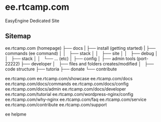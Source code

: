 ee.rtcamp.com
=============

EasyEngine Dedicated Site

## Sitemap

ee.rtcamp.com (homepage)
├── docs
|   ├── install  (getting started)
|   ├── commands  (ee command)
│   │   ├── stack
│   │   ├── site
│   │   ├── debug
│   │   ├── stack
│   │   └── ... (etc)
│   ├── config
│   ├── admin tools (port-22222)
├── developer
│   ├── files and folders creates/modified
│   ├── code structure
├── tutoria[]()
├── donate
└── contribute


ee.rtcamp.com
ee.rtcamp.com/showcase
ee.rtcamp.com/docs
ee.rtcamp.com/docs/commands
ee.rtcamp.com/docs/config
ee.rtcamp.com/docs/admin
ee.rtcamp.com/docs/developer
ee.rtcamp.com/tutorial
ee.rtcamp.com/wordpress-nginx/config
ee.rtcamp.com/why-nginx
ee.rtcamp.com/faq
ee.rtcamp.com/service
ee.rtcamp.com/contribute
ee.rtcamp.com/support

ee helpme

